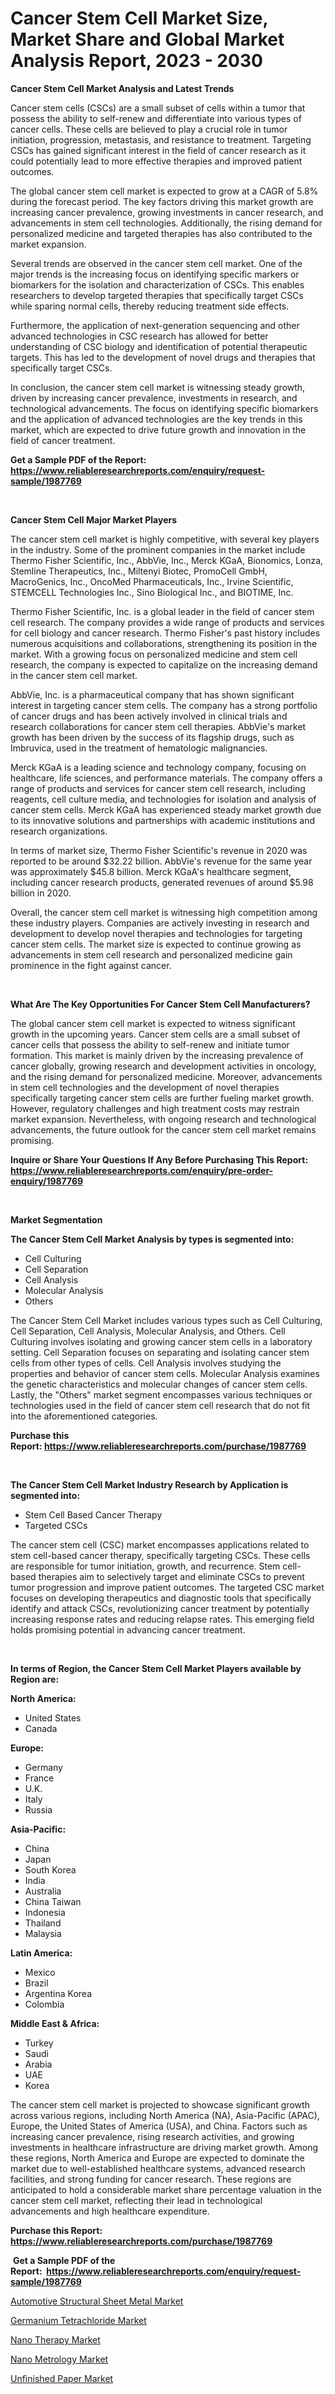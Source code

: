 <p><h1>Cancer Stem Cell Market Size, Market Share and Global Market Analysis Report, 2023 - 2030</h1></p><p><strong>Cancer Stem Cell Market Analysis and Latest Trends</strong></p>
<p><p>Cancer stem cells (CSCs) are a small subset of cells within a tumor that possess the ability to self-renew and differentiate into various types of cancer cells. These cells are believed to play a crucial role in tumor initiation, progression, metastasis, and resistance to treatment. Targeting CSCs has gained significant interest in the field of cancer research as it could potentially lead to more effective therapies and improved patient outcomes.</p><p>The global cancer stem cell market is expected to grow at a CAGR of 5.8% during the forecast period. The key factors driving this market growth are increasing cancer prevalence, growing investments in cancer research, and advancements in stem cell technologies. Additionally, the rising demand for personalized medicine and targeted therapies has also contributed to the market expansion.</p><p>Several trends are observed in the cancer stem cell market. One of the major trends is the increasing focus on identifying specific markers or biomarkers for the isolation and characterization of CSCs. This enables researchers to develop targeted therapies that specifically target CSCs while sparing normal cells, thereby reducing treatment side effects.</p><p>Furthermore, the application of next-generation sequencing and other advanced technologies in CSC research has allowed for better understanding of CSC biology and identification of potential therapeutic targets. This has led to the development of novel drugs and therapies that specifically target CSCs.</p><p>In conclusion, the cancer stem cell market is witnessing steady growth, driven by increasing cancer prevalence, investments in research, and technological advancements. The focus on identifying specific biomarkers and the application of advanced technologies are the key trends in this market, which are expected to drive future growth and innovation in the field of cancer treatment.</p></p>
<p><strong>Get a Sample PDF of the Report:&nbsp; <a href="https://www.reliableresearchreports.com/enquiry/request-sample/1987769">https://www.reliableresearchreports.com/enquiry/request-sample/1987769</a></strong></p>
<p>&nbsp;</p>
<p><strong>Cancer Stem Cell Major Market Players</strong></p>
<p><p>The cancer stem cell market is highly competitive, with several key players in the industry. Some of the prominent companies in the market include Thermo Fisher Scientific, Inc., AbbVie, Inc., Merck KGaA, Bionomics, Lonza, Stemline Therapeutics, Inc., Miltenyi Biotec, PromoCell GmbH, MacroGenics, Inc., OncoMed Pharmaceuticals, Inc., Irvine Scientific, STEMCELL Technologies Inc., Sino Biological Inc., and BIOTIME, Inc.</p><p>Thermo Fisher Scientific, Inc. is a global leader in the field of cancer stem cell research. The company provides a wide range of products and services for cell biology and cancer research. Thermo Fisher's past history includes numerous acquisitions and collaborations, strengthening its position in the market. With a growing focus on personalized medicine and stem cell research, the company is expected to capitalize on the increasing demand in the cancer stem cell market.</p><p>AbbVie, Inc. is a pharmaceutical company that has shown significant interest in targeting cancer stem cells. The company has a strong portfolio of cancer drugs and has been actively involved in clinical trials and research collaborations for cancer stem cell therapies. AbbVie's market growth has been driven by the success of its flagship drugs, such as Imbruvica, used in the treatment of hematologic malignancies.</p><p>Merck KGaA is a leading science and technology company, focusing on healthcare, life sciences, and performance materials. The company offers a range of products and services for cancer stem cell research, including reagents, cell culture media, and technologies for isolation and analysis of cancer stem cells. Merck KGaA has experienced steady market growth due to its innovative solutions and partnerships with academic institutions and research organizations.</p><p>In terms of market size, Thermo Fisher Scientific's revenue in 2020 was reported to be around $32.22 billion. AbbVie's revenue for the same year was approximately $45.8 billion. Merck KGaA's healthcare segment, including cancer research products, generated revenues of around $5.98 billion in 2020.</p><p>Overall, the cancer stem cell market is witnessing high competition among these industry players. Companies are actively investing in research and development to develop novel therapies and technologies for targeting cancer stem cells. The market size is expected to continue growing as advancements in stem cell research and personalized medicine gain prominence in the fight against cancer.</p></p>
<p>&nbsp;</p>
<p><strong>What Are The Key Opportunities For Cancer Stem Cell Manufacturers?</strong></p>
<p><p>The global cancer stem cell market is expected to witness significant growth in the upcoming years. Cancer stem cells are a small subset of cancer cells that possess the ability to self-renew and initiate tumor formation. This market is mainly driven by the increasing prevalence of cancer globally, growing research and development activities in oncology, and the rising demand for personalized medicine. Moreover, advancements in stem cell technologies and the development of novel therapies specifically targeting cancer stem cells are further fueling market growth. However, regulatory challenges and high treatment costs may restrain market expansion. Nevertheless, with ongoing research and technological advancements, the future outlook for the cancer stem cell market remains promising.</p></p>
<p><strong>Inquire or Share Your Questions If Any Before Purchasing This Report: <a href="https://www.reliableresearchreports.com/enquiry/pre-order-enquiry/1987769">https://www.reliableresearchreports.com/enquiry/pre-order-enquiry/1987769</a></strong></p>
<p>&nbsp;</p>
<p><strong>Market Segmentation</strong></p>
<p><strong>The Cancer Stem Cell Market Analysis by types is segmented into:</strong></p>
<p><ul><li>Cell Culturing</li><li>Cell Separation</li><li>Cell Analysis</li><li>Molecular Analysis</li><li>Others</li></ul></p>
<p><p>The Cancer Stem Cell Market includes various types such as Cell Culturing, Cell Separation, Cell Analysis, Molecular Analysis, and Others. Cell Culturing involves isolating and growing cancer stem cells in a laboratory setting. Cell Separation focuses on separating and isolating cancer stem cells from other types of cells. Cell Analysis involves studying the properties and behavior of cancer stem cells. Molecular Analysis examines the genetic characteristics and molecular changes of cancer stem cells. Lastly, the "Others" market segment encompasses various techniques or technologies used in the field of cancer stem cell research that do not fit into the aforementioned categories.</p></p>
<p><strong>Purchase this Report:&nbsp;<a href="https://www.reliableresearchreports.com/purchase/1987769">https://www.reliableresearchreports.com/purchase/1987769</a></strong></p>
<p>&nbsp;</p>
<p><strong>The Cancer Stem Cell Market Industry Research by Application is segmented into:</strong></p>
<p><ul><li>Stem Cell Based Cancer Therapy</li><li>Targeted CSCs</li></ul></p>
<p><p>The cancer stem cell (CSC) market encompasses applications related to stem cell-based cancer therapy, specifically targeting CSCs. These cells are responsible for tumor initiation, growth, and recurrence. Stem cell-based therapies aim to selectively target and eliminate CSCs to prevent tumor progression and improve patient outcomes. The targeted CSC market focuses on developing therapeutics and diagnostic tools that specifically identify and attack CSCs, revolutionizing cancer treatment by potentially increasing response rates and reducing relapse rates. This emerging field holds promising potential in advancing cancer treatment.</p></p>
<p>&nbsp;</p>
<p><strong>In terms of Region, the Cancer Stem Cell Market Players available by Region are:</strong></p>
<p>
    <p> <strong> North America: </strong>
        <ul>
            <li>United States</li>
            <li>Canada</li>
        </ul>
        </p> 
    <p> <strong> Europe: </strong>
        <ul>
            <li>Germany</li>
            <li>France</li>
            <li>U.K.</li>
            <li>Italy</li>
            <li>Russia</li>
        </ul>
        </p> 
    <p> <strong> Asia-Pacific: </strong>
        <ul>
            <li>China</li>
            <li>Japan</li>
            <li>South Korea</li>
            <li>India</li>
            <li>Australia</li>
            <li>China Taiwan</li>
            <li>Indonesia</li>
            <li>Thailand</li>
            <li>Malaysia</li>
        </ul>
        </p> 
    <p> <strong> Latin America: </strong>
        <ul>
            <li>Mexico</li>
            <li>Brazil</li>
            <li>Argentina Korea</li>
            <li>Colombia</li>
        </ul>
        </p> 
    <p> <strong> Middle East & Africa: </strong>
        <ul>
            <li>Turkey</li>
            <li>Saudi</li>
            <li>Arabia</li>
            <li>UAE</li>
            <li>Korea</li>
        </ul>
    </p>
    </p>
<p><p>The cancer stem cell market is projected to showcase significant growth across various regions, including North America (NA), Asia-Pacific (APAC), Europe, the United States of America (USA), and China. Factors such as increasing cancer prevalence, rising research activities, and growing investments in healthcare infrastructure are driving market growth. Among these regions, North America and Europe are expected to dominate the market due to well-established healthcare systems, advanced research facilities, and strong funding for cancer research. These regions are anticipated to hold a considerable market share percentage valuation in the cancer stem cell market, reflecting their lead in technological advancements and high healthcare expenditure.</p></p>
<p><strong>Purchase this Report: <a href="https://www.reliableresearchreports.com/purchase/1987769">https://www.reliableresearchreports.com/purchase/1987769</a></strong></p>
<p>&nbsp;<strong>Get a Sample PDF of the Report:&nbsp;&nbsp;<a href="https://www.reliableresearchreports.com/enquiry/request-sample/1987769">https://www.reliableresearchreports.com/enquiry/request-sample/1987769</a></strong></p>
<p><strong></strong></p>
<p><p><a href="https://medium.com/@danesanford_55006/automotive-structural-sheet-metal-market-analysis-and-sze-forecasted-for-period-from-2023-to-2030-4e7be4ebe63f">Automotive Structural Sheet Metal Market</a></p><p><a href="https://medium.com/@ollierippin/germanium-tetrachloride-market-size-reveals-the-best-marketing-channels-in-global-industry-655ebadb0e2b">Germanium Tetrachloride Market</a></p><p><a href="https://github.com/rahu1502/Market-Research-Report-List-1/blob/main/nano-therapy-market.md">Nano Therapy Market</a></p><p><a href="https://github.com/rahu1501/Market-Research-Report-List-1/blob/main/nano-metrology-market.md">Nano Metrology Market</a></p><p><a href="https://medium.com/@robinrathi2023/unfinished-paper-market-trends-forecast-and-competitive-analysis-to-2030-6c70deb0e884">Unfinished Paper Market</a></p></p>